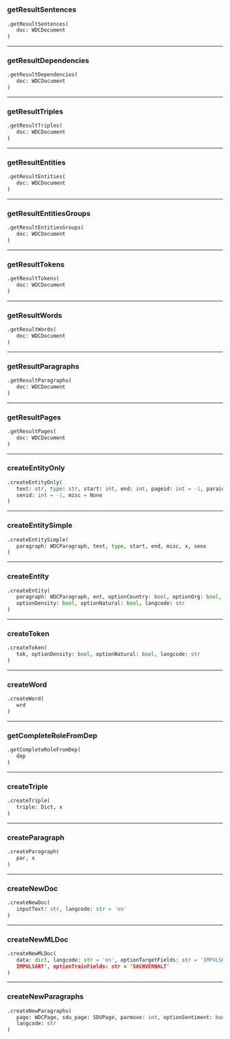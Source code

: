 #


### getResultSentences
```python
.getResultSentences(
   doc: WDCDocument
)
```


----


### getResultDependencies
```python
.getResultDependencies(
   doc: WDCDocument
)
```


----


### getResultTriples
```python
.getResultTriples(
   doc: WDCDocument
)
```


----


### getResultEntities
```python
.getResultEntities(
   doc: WDCDocument
)
```


----


### getResultEntitiesGroups
```python
.getResultEntitiesGroups(
   doc: WDCDocument
)
```


----


### getResultTokens
```python
.getResultTokens(
   doc: WDCDocument
)
```


----


### getResultWords
```python
.getResultWords(
   doc: WDCDocument
)
```


----


### getResultParagraphs
```python
.getResultParagraphs(
   doc: WDCDocument
)
```


----


### getResultPages
```python
.getResultPages(
   doc: WDCDocument
)
```


----


### createEntityOnly
```python
.createEntityOnly(
   text: str, type: str, start: int, end: int, pageid: int = -1, paraid: int = -1,
   senid: int = -1, misc = None
)
```


----


### createEntitySimple
```python
.createEntitySimple(
   paragraph: WDCParagraph, text, type, start, end, misc, x, senx
)
```


----


### createEntity
```python
.createEntity(
   paragraph: WDCParagraph, ent, optionCountry: bool, optionOrg: bool,
   optionDensity: bool, optionNatural: bool, langcode: str
)
```


----


### createToken
```python
.createToken(
   tok, optionDensity: bool, optionNatural: bool, langcode: str
)
```


----


### createWord
```python
.createWord(
   wrd
)
```


----


### getCompleteRoleFromDep
```python
.getCompleteRoleFromDep(
   dep
)
```


----


### createTriple
```python
.createTriple(
   triple: Dict, x
)
```


----


### createParagraph
```python
.createParagraph(
   par, x
)
```


----


### createNewDoc
```python
.createNewDoc(
   inputText: str, langcode: str = 'en'
)
```


----


### createNewMLDoc
```python
.createNewMLDoc(
   data: dict, langcode: str = 'en', optionTargetFields: str = 'IMPULSKATEGORIE,
   IMPULSART', optionTrainFields: str = 'SACHVERHALT'
)
```


----


### createNewParagraphs
```python
.createNewParagraphs(
   page: WDCPage, sdu_page: SDUPage, parmove: int, optionSentiment: bool,
   langcode: str
)
```


